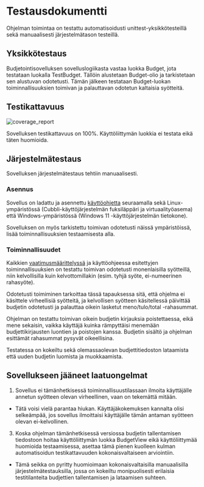 # Testausdokumentti

Ohjelman toimintaa on testattu automatisoidusti unittest-yksikkötesteillä sekä manuaalisesti järjestelmätason testeillä.

## Yksikkötestaus

Budjetointisovelluksen sovelluslogiikasta vastaa luokka Budget, jota testataan luokalla TestBudget. Tällöin alustetaan Budget-olio ja tarkistetaan sen alustuvan odotetusti. Tämän jälkeen testataan Budget-luokan toiminnallisuuksien toimivan ja palauttavan odotetun kaltaisia syötteitä.

## Testikattavuus

![coverage_report](https://github.com/kuosaton/ot-harjoitustyo/assets/120479105/7b929ebd-8295-4a6c-bd04-86b436c651c5)

Sovelluksen testikattavuus on 100%. Käyttöliittymän luokkia ei testata eikä täten huomioida.

## Järjestelmätestaus

Sovelluksen järjestelmätestaus tehtiin manuaalisesti.

### Asennus

Sovellus on ladattu ja asennettu [käyttöohjetta](kayttoohje.md) seuraamalla sekä Linux-ympäristössä (Cubbli-käyttöjärjestelmän fuksiläppäri ja virtuaalityöasema) että Windows-ympäristössä (Windows 11 -käyttöjärjestelmän tietokone). 

Sovelluksen on myös tarkistettu toimivan odotetusti näissä ympäristöissä, lisää toiminnallisuuksien testaamisesta alla.

### Toiminnallisuudet

Kaikkien [vaatimusmäärittelyssä](vaatimusmaarittely.md) ja käyttöohjeessa esitettyjen toiminnallisuuksien on testattu toimivan odotetusti monenlaisilla syötteillä, niin kelvollisilla kuin kelvottomillakin (esim. tyhjä syöte, ei-numeerinen rahasyöte). 

Odotetusti toimiminen tarkoittaa tässä tapauksessa sitä, että ohjelma ei käsittele virheellisiä syötteitä, ja kelvollisen syötteen käsitellessä päivittää budjetin odotetusti ja palauttaa oikein lasketut meno/tulo/total -rahasummat. 

Ohjelman on testattu toimivan oikein budjetin kirjauksia poistettaessa, eikä mene sekaisin, vaikka käyttäjä kuinka rämpyttäisi menemään budjettikirjausten luontien ja poistojen kanssa. Budjetin sisältö ja ohjelman esittämät rahasummat pysyvät oikeellisina.

Testatessa on kokeiltu sekä olemassaolevan budjettitiedoston lataamista että uuden budjetin luomista ja muokkaamista.

## Sovellukseen jääneet laatuongelmat

1. Sovellus ei tämänhetkisessä toiminnallisuustilassaan ilmoita käyttäjälle annetun syötteen olevan virheellinen, vaan on tekemättä mitään.
- Tätä voisi vielä parantaa hiukan. Käyttäjäkokemuksen kannalta olisi selkeämpää, jos sovellus ilmoittaisi käyttäjälle tämän antaman syötteen olevan ei-kelvollinen.

3. Koska ohjelman tämänhetkisessä versiossa budjetin tallentamisen tiedostoon hoitaa käyttöliittymän luokka BudgetView eikä käyttöliittymää huomioida testaamisessa, asettaa tämä pienen kuolleen kulman
   automatisoidun testikattavuuden kokonaisvaltaiseen arviointiin.
- Tämä seikka on pyritty huomioimaan kokonaisvaltaisilla manuaalisilla järjestelmätestauksilla, jossa on kokeiltu monipuolisesti erilaisia testitilanteita budjettien tallentamisen ja lataamisen
   suhteen.
